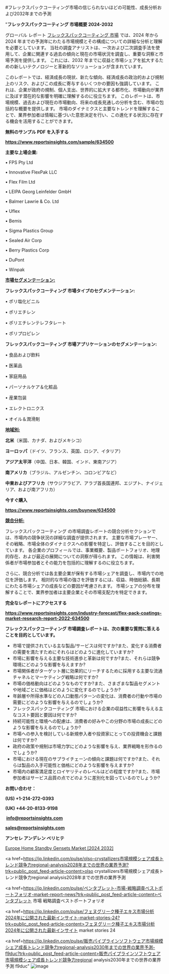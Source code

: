 #フレックスパックコーティング市場の信じられないほどの可能性、成長分析および2032年までの予測

"<strong>フレックスパックコーティング 市場概要 2024-2032</strong>

グローバル レポート <a href=https://www.reportsinsights.com/sample/634500>フレックスパックコーティング 市場</a> では、2024 年から 2024 年までの予測年にわたる市場規模とその構成についての詳細な分析と理解を必要としています。 当社の調査アナリストは、一次および二次調査手法を使用して、企業に関連する過去の傾向と現在の市場状況を調査し、重要な洞察と市場予測を提供します。 これには、2032 年までに収益と市場シェアを拡大​​するための新しいテクノロジーと革新的なソリューションが含まれています。

このレポートでは、経済成長の現状、新たな傾向、経済成長の政治的および規制上のリスク、およびこの成長に寄与するいくつかの要因も強調しています。 これは、企業が政府の規制、個人支出、世界的に拡大する都市化、市場動向が業界に及ぼす潜在的な影響を明確に理解するのに役立ちます。 このレポートは、市場規模、過去および現在の市場動向、将来の成長見通しの分析を含む、市場の包括的な概要を提供します。 市場のダイナミクスと主要なトレンドを理解することで、業界参加者は情報に基づいた意思決定を行い、この進化する状況に存在する機会を活用することができます。

<strong><b>無料のサンプル PDF を入手する</b></strong>

<a href=https://www.reportsinsights.com/sample/634500><strong><u>https://www.reportsinsights.com/sample/634500</u></strong></a>

<strong>主要な上場企業:</strong>

• FPS Pty Ltd 

• Innovative FlexPak LLC 

• Flex Film Ltd 

• LEIPA Georg Leinfelder GmbH 

• Balmer Lawrie & Co. Ltd 

• Uflex 

• Bemis 

• Sigma Plastics Group 

• Sealed Air Corp 

• Berry Plastics Corp 

• DuPont 

• Winpak

<strong><u>市場セグメンテーション</u></strong><strong><u>:</u></strong>

<strong>フレックスパックコーティング 市場タイプのセグメンテーション:</strong>

• ポリ塩化ビニル

• ポリエチレン

• ポリエチレンテレフタレート

• ポリプロピレン

<strong>フレックスパックコーティング 市場アプリケーションのセグメンテーション:</strong>

• 食品および飲料

• 医薬品

• 家庭用品

• パーソナルケア＆化粧品

• 産業包装

• エレクトロニクス

• オイル＆潤滑剤

<strong><u>地域別</u></strong><strong><u>:</u></strong>

<strong>北米</strong>（米国、カナダ、およびメキシコ）

<strong>ヨーロッパ</strong>（ドイツ、フランス、英国、ロシア、イタリア）

<strong>アジア太平洋</strong>（中国、日本、韓国、インド、東南アジア）

<strong>南アメリカ</strong>（ブラジル、アルゼンチン、コロンビアなど）

<strong>中東およびアフリカ</strong>（サウジアラビア、アラブ首長国連邦、エジプト、ナイジェリア、および南アフリカ）

<strong>今すぐ購入</strong>

<a href=https://www.reportsinsights.com/buynow/634500><strong><u>https://www.reportsinsights.com/buynow/634500</u></strong></a>

<strong><u>競合分析:</u></strong>

フレックスパックコーティング の市場調査レポートの競合分析セクションでは、市場内の競争状況の詳細な調査が提供されます。 主要な市場プレーヤー、その戦略、市場全体のダイナミクスへの影響を特定し、評価することを目的としています。 各企業のプロフィールでは、事業概要、製品ポートフォリオ、地理的存在、および最近の展開についての洞察が得られます。 この情報は、利害関係者が市場参加者とその能力を包括的に理解するのに役立ちます。

さらに、競合分析では各主要企業が保有する市場シェアを調査し、市場内での地位を評価します。 相対的な市場の強さを評価するには、収益、時価総額、長期にわたる市場シェアの成長などの要因が考慮されます。 市場シェアの分布を理解することで、業界参加者は主要企業とその市場支配力を特定できます。

<strong>完全なレポートにアクセスする</strong>

<a href=https://www.reportsinsights.com/industry-forecast/flex-pack-coatings-market-research-report-2022-634500><strong><u><b>https://www.reportsinsights.com/industry-forecast/flex-pack-coatings-market-research-report-2022-634500</b></u></strong></a>

<strong><b>フレックスパックコーティング 市場調査レポートは、次の重要な質問に答えることを目的としています。</b></strong>
<ul>
  <li>市場で提供されている主な製品/サービスは何ですか?また、変化する消費者の需要を満たすためにそれらはどのように進化していますか?</li>
  <li>市場に影響を与える主要な技術進歩と革新は何ですか?また、それらは競争環境にどのような影響を与えますか?</li>
  <li>市場関係者がターゲット層に効果的にリーチするために採用する主要な流通チャネルとマーケティング戦略は何ですか?</li>
  <li>市場の価格動向はどのようなものですか?また、さまざまな製品セグメントや地域ごとに価格はどのように変化するのでしょうか?</li>
  <li>年齢層や所得水準などの人口動態パターンの変化は、消費者の行動や市場の需要にどのような影響を与えるのでしょうか?</li>
  <li>フレックスパックコーティング 市場における企業の収益性に影響を与える主なコスト要因と要因は何ですか?</li>
  <li>持続可能性と環境への配慮は、消費者の好みやこの分野の市場の成長にどのような影響を与えるのでしょうか?</li>
  <li>市場への参入を検討している新規参入者や投資家にとっての投資機会と課題は何ですか?</li>
  <li>政府の政策や規制は市場力学にどのような影響を与え、業界戦略を形作るのでしょうか?</li>
  <li>市場における現在のサプライチェーンの傾向と課題は何ですか?また、それらは製品の入手可能性と価格にどのような影響を与えますか?</li>
  <li>市場内の顧客満足度とロイヤリティのレベルはどの程度ですか?また、市場参加者はサービス品質の点でどのように差別化を図っているのでしょうか?</li>
</ul>
<strong>お問い合わせ：</strong>

<strong>(US) +1-214-272-0393</strong>

<strong>(UK) +44-20-8133-9198</strong>

<strong> </strong><a href=info@reportsinsights.com><strong><u>info@reportsinsights.com</u></strong></a>

<a href=sales@reportsinsights.com><strong><u>sales@reportsinsights.com</u></strong></a>

<strong>アンセレ アンデレン ベリヒテ</strong>

<a href=https://www.linkedin.com/pulse/europe-home-standby-gensets-markets-trends-growth-m1xwf/>Europe Home Standby Gensets Market [2024 2032]</a>

<a href=https://jp.linkedin.com/pulse/olso-crystallizers市場規模シェア成長トレンド競争力regional-analysis2028年までの世界の業界予測?trk=public_post_feed-article-content>olso crystallizers市場規模シェア成長トレンド競争力regional analysis2028年までの世界の業界予測</a>

<a href=https://jp.linkedin.com/pulse/ペンタブレット-市場-戦略調査ベストポートフォリオ-market-report-news?trk=public_post_feed-article-content>ペンタブレット 市場 戦略調査ベストポートフォリオ</a>

<a href=https://jp.linkedin.com/pulse/フェヌグリーク種子エキス市場分析2024年に公開された最新インサイト-market-stories-24?trk=public_post_feed-article-content>フェヌグリーク種子エキス市場分析2024年に公開された最新インサイト market stories 24</a>

<a href=https://jp.linkedin.com/pulse/販売パイプラインソフトウェア市場規模シェア成長トレンド競争力regional-analysis2030年までの世界の業界予測-f9duc?trk=public_post_feed-article-content>販売パイプラインソフトウェア市場規模シェア成長トレンド競争力regional analysis2030年までの世界の業界予測 f9duc</a>"
![image](https://github.com/aakesh123242/RIMarket/assets/158431203/a7be3774-0473-48ed-bc10-28053355d488)
